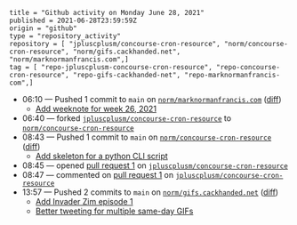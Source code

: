 ```
title = "Github activity on Monday June 28, 2021"
published = 2021-06-28T23:59:59Z
origin = "github"
type = "repository_activity"
repository = [ "jpluscplusm/concourse-cron-resource", "norm/concourse-cron-resource", "norm/gifs.cackhanded.net", "norm/marknormanfrancis.com",]
tag = [ "repo-jpluscplusm-concourse-cron-resource", "repo-concourse-cron-resource", "repo-gifs-cackhanded-net", "repo-marknormanfrancis-com",]
```

* 06:10 — Pushed 1 commit to `main` on [`norm/marknormanfrancis.com`](https://github.com/norm/marknormanfrancis.com) ([diff](https://github.com/norm/marknormanfrancis.com/compare/7a7fb4f4bd1d6bf874b69108ba4dd70bc8f355ab..1c743590f2f341e7a7621087c5502db7dd770365))
  * [Add weeknote for week 26, 2021](https://github.com/norm/marknormanfrancis.com/commit/1c743590f2f341e7a7621087c5502db7dd770365)
* 06:40 — forked [`jpluscplusm/concourse-cron-resource`](https://github.com/jpluscplusm/concourse-cron-resource) to [`norm/concourse-cron-resource`](https://github.com/norm/concourse-cron-resource)
* 08:43 — Pushed 1 commit to `main` on [`norm/concourse-cron-resource`](https://github.com/norm/concourse-cron-resource) ([diff](https://github.com/norm/concourse-cron-resource/compare/6b10dfd44e741017832f6f5afae8c5952731e23c..9c6203fc7d0986dac0143e7bf50326505feafa10))
  * [Add skeleton for a python CLI script](https://github.com/norm/concourse-cron-resource/commit/9c6203fc7d0986dac0143e7bf50326505feafa10)
* 08:45 — opened [pull request 1](https://github.com/jpluscplusm/concourse-cron-resource/pull/1) on [`jpluscplusm/concourse-cron-resource`](https://github.com/jpluscplusm/concourse-cron-resource)
* 08:47 — commented on [pull request 1](https://github.com/jpluscplusm/concourse-cron-resource/pull/1) on [`jpluscplusm/concourse-cron-resource`](https://github.com/jpluscplusm/concourse-cron-resource)
* 13:57 — Pushed 2 commits to `main` on [`norm/gifs.cackhanded.net`](https://github.com/norm/gifs.cackhanded.net) ([diff](https://github.com/norm/gifs.cackhanded.net/compare/0fd3b886066cd1e9a638dcd4b77d5942f39688aa..a810dc212c853818051719458f219ef56dee9a94))
  * [Add Invader Zim episode 1](https://github.com/norm/gifs.cackhanded.net/commit/6515dd775001d217f241698e9ba014492441ae32)
  * [Better tweeting for multiple same-day GIFs](https://github.com/norm/gifs.cackhanded.net/commit/a810dc212c853818051719458f219ef56dee9a94)
